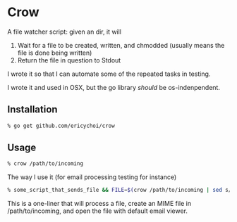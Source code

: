 # Crow

A file watcher script: given an dir, it will

1. Wait for a file to be created, written, and chmodded (usually means the file is done being written)
2.  Return the file in question to Stdout

I wrote it so that I can automate some of the repeated tasks in testing.

I wrote it and used in OSX, but the go library *should* be os-indenpendent.  

## Installation

```bash
% go get github.com/ericychoi/crow
```

## Usage

```bash
% crow /path/to/incoming
```

The way I use it (for email processing testing for instance)

```bash
% some_script_that_sends_file && FILE=$(crow /path/to/incoming | sed s/\.idx//) && mv "$FILE" "$FILE.eml" && open "$FILE.eml"
```

This is a one-liner that will process a file, create an MIME file in /path/to/incoming, and open the file with default email viewer.
